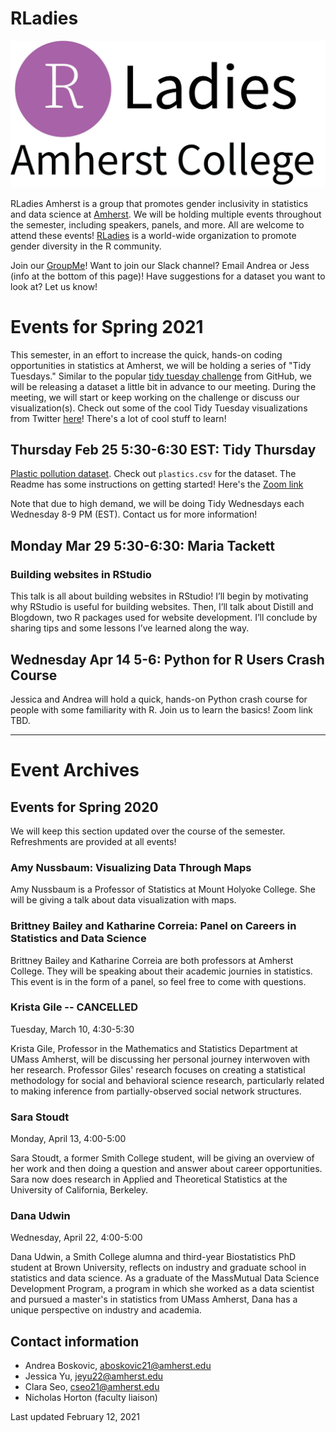 # RLadies

![RLadies Amherst Logo](rladies_Amherst_logo.jpg)

RLadies Amherst is a group that promotes gender inclusivity in statistics and data science at [Amherst](https://www.amherst.edu/). We will be holding multiple events throughout the semester, including speakers, panels, and more. All are welcome to attend these events! [RLadies](https://rladies.org) is a world-wide organization to promote gender diversity in the R community.  

Join our [GroupMe](https://groupme.com/join_group/66718112/xHuAqfAg)! Want to join our Slack channel? Email Andrea or Jess (info at the bottom of this page)! Have suggestions for a dataset you want to look at? Let us know!

# Events for Spring 2021

This semester, in an effort to increase the quick, hands-on coding opportunities in statistics at Amherst, we will be holding a series of "Tidy Tuesdays." Similar to the popular [tidy tuesday challenge](https://github.com/rfordatascience/tidytuesday) from GitHub, we will be releasing a dataset a little bit in advance to our meeting. During the meeting, we will start or keep working on the challenge or discuss our visualization(s). Check out some of the cool Tidy Tuesday visualizations from Twitter [here](https://twitter.com/hashtag/tidytuesday?ref_src=twsrc%5Egoogle%7Ctwcamp%5Eserp%7Ctwgr%5Ehashtag)! There's a lot of cool stuff to learn!

## Thursday Feb 25 5:30-6:30 EST: Tidy Thursday
[Plastic pollution dataset](https://github.com/rfordatascience/tidytuesday/tree/master/data/2021/2021-01-26). Check out `plastics.csv` for the dataset. The Readme has some instructions on getting started! Here's the [Zoom link](https://amherstcollege.zoom.us/j/96730741628)

Note that due to high demand, we will be doing Tidy Wednesdays each Wednesday 8-9 PM (EST). Contact us for more information!

## Monday Mar 29 5:30-6:30: Maria Tackett

### Building websites in RStudio
This talk is all about building websites in RStudio! I’ll begin by motivating why RStudio is useful for building websites. Then, I’ll talk about Distill and Blogdown, two R packages used for website development. I’ll conclude by sharing tips and some lessons I’ve learned along the way.

## Wednesday Apr 14 5-6: Python for R Users Crash Course
Jessica and Andrea will hold a quick, hands-on Python crash course for people with some familiarity with R. Join us to learn the basics! Zoom link TBD.

___________________________________


# Event Archives

## Events for Spring 2020

We will keep this section updated over the course of the semester. Refreshments are provided at all events!

### Amy Nussbaum: Visualizing Data Through Maps
Amy Nussbaum is a Professor of Statistics at Mount Holyoke College. She will be giving a talk about data visualization with maps. 

### Brittney Bailey and Katharine Correia: Panel on Careers in Statistics and Data Science
Brittney Bailey and Katharine Correia are both professors at Amherst College. They will be speaking about their academic journies in statistics. This event is in the form of a panel, so feel free to come with questions.

### Krista Gile -- CANCELLED
Tuesday, March 10, 4:30-5:30

Krista Gile, Professor in the Mathematics and Statistics Department at UMass Amherst, will be discussing her personal journey interwoven with her research. Professor Giles' research focuses on creating a statistical methodology for social and behavioral science research, particularly related to making inference from partially-observed social network structures.

### Sara Stoudt
Monday, April 13, 4:00-5:00

Sara Stoudt, a former Smith College student, will be giving an overview of her work and then doing a question and answer about career opportunities. Sara now does research in Applied and Theoretical Statistics at the University of California, Berkeley.

### Dana Udwin
Wednesday, April 22, 4:00-5:00

Dana Udwin, a Smith College alumna and third-year Biostatistics PhD student at Brown University, reflects on industry and graduate school in statistics and data science. As a graduate of the MassMutual Data Science Development Program, a program in which she worked as a data scientist and pursued a master's in statistics from UMass Amherst, Dana has a unique perspective on industry and academia.

## Contact information

- Andrea Boskovic, aboskovic21@amherst.edu
- Jessica Yu, jeyu22@amherst.edu
- Clara Seo, cseo21@amherst.edu
- Nicholas Horton (faculty liaison)

Last updated February 12, 2021
